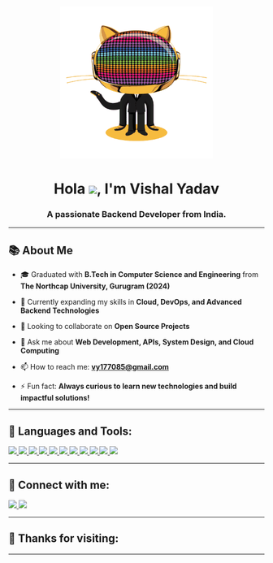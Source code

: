 

<p align="center">
  <img src="https://github.com/rauthanshubham1/rauthanshubham1/blob/0993ee1b7a9cdc2023980c26dd2d07a4f5d0bf2a/Gif/output-onlinegiftools.gif" alt="animated" />
</p>

<h1 align="center">Hola <img src="https://raw.githubusercontent.com/MartinHeinz/MartinHeinz/master/wave.gif" width="30px">, I'm Vishal Yadav</h1>
<h3 align="center">A passionate Backend Developer from India.</h3>

---

## 📚 About Me

- 🎓 Graduated with **B.Tech in Computer Science and Engineering** from **The Northcap University, Gurugram (2024)**

- 🌱 Currently expanding my skills in **Cloud, DevOps, and Advanced Backend Technologies**

- 👯 Looking to collaborate on **Open Source Projects**

- 💬 Ask me about **Web Development, APIs, System Design, and Cloud Computing**

- 📫 How to reach me: **vy177085@gmail.com**

- ⚡ Fun fact: **Always curious to learn new technologies and build impactful solutions!**

---

## 🚀 Languages and Tools:

<p align="left"> 
    <a href="https://www.java.com" target="_blank"> <img src="https://img.icons8.com/color/48/000000/java-coffee-cup-logo.png"/> </a>
    <a href="https://www.python.org" target="_blank"> <img src="https://img.icons8.com/color/48/000000/python.png"/> </a>
</a>
    <a href="https://spring.io/" target="_blank"> <img src="https://img.icons8.com/color/48/000000/spring-logo.png"/> </a>
    <a href="https://www.mysql.com/" target="_blank"> <img src="https://img.icons8.com/color/48/000000/mysql-logo.png"/> </a>
    <a href="https://www.mongodb.com/" target="_blank"> <img src="https://img.icons8.com/color/48/000000/mongodb.png"/> </a>
    <a href="https://redis.io/" target="_blank"> <img src="https://img.icons8.com/color/48/000000/redis.png"/> </a>
    <a href="https://git-scm.com/" target="_blank"> <img src="https://img.icons8.com/color/48/000000/git.png"/> </a>
    <a href="https://aws.amazon.com/" target="_blank"> <img src="https://img.icons8.com/color/48/000000/amazon-web-services.png"/> </a>
    <a href="https://www.docker.com/" target="_blank"> <img src="https://img.icons8.com/color/48/000000/docker.png"/> </a>
    <a href="https://grafana.com/" target="_blank"> <img src="https://img.icons8.com/color/48/000000/grafana.png"/> </a>
    <a href="https://www.linux.org/" target="_blank"> <img src="https://img.icons8.com/color/48/000000/linux.png"/> </a>
</p>

---

## 🔗 Connect with me:
<p align="left">
<a href="https://www.linkedin.com/in/vishal-yadav-253636218"><img src="https://img.shields.io/badge/LinkedIn-Connect-blue?style=for-the-badge&logo=linkedin"/>
<a href="https://leetcode.com/u/vishal_0002/"><img src="https://img.shields.io/badge/LeetCode-Profile-orange?style=for-the-badge&logo=leetcode&logoColor=white"/></a>
</p>

</a>

</p>

---

## 💖 Thanks for visiting:


---
